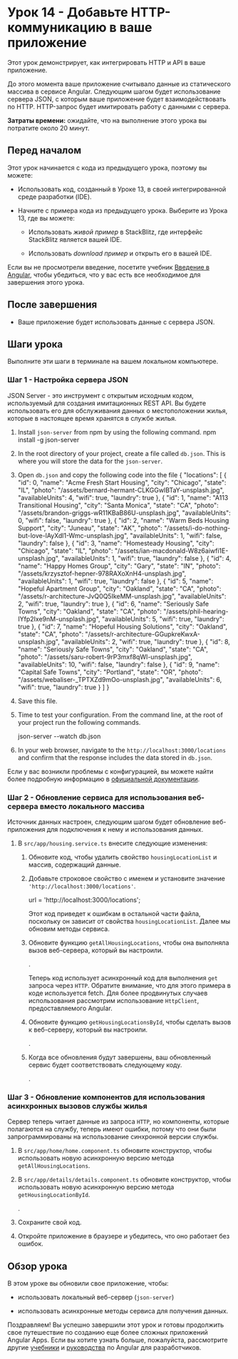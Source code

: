 # Урок 14 - Добавьте HTTP-коммуникацию в ваше приложение

Этот урок демонстрирует, как интегрировать HTTP и API в ваше приложение.

До этого момента ваше приложение считывало данные из статического массива в сервисе Angular. Следующим шагом будет использование сервера JSON, с которым ваше приложение будет взаимодействовать по HTTP. HTTP-запрос будет имитировать работу с данными с сервера.

**Затраты времени:** ожидайте, что на выполнение этого урока вы потратите около 20 минут.

## Перед началом

Этот урок начинается с кода из предыдущего урока, поэтому вы можете:

-   Использовать код, созданный в Уроке 13, в своей интегрированной среде разработки (IDE).

-   Начните с примера кода из предыдущего урока. Выберите <live-example name="first-app-lesson-13"></live-example> из Урока 13, где вы можете:

    -   Использовать _живой пример_ в StackBlitz, где интерфейс StackBlitz является вашей IDE.

    -   Использовать _download пример_ и открыть его в вашей IDE.

Если вы не просмотрели введение, посетите учебник [Введение в Angular](first-app.md), чтобы убедиться, что у вас есть все необходимое для завершения этого урока.

## После завершения

-   Ваше приложение будет использовать данные с сервера JSON.

## Шаги урока

Выполните эти шаги в терминале на вашем локальном компьютере.

### Шаг 1 - Настройка сервера JSON

JSON Server - это инструмент с открытым исходным кодом, используемый для создания имитационных REST API. Вы будете использовать его для обслуживания данных о местоположении жилья, которые в настоящее время хранятся в службе жилья.

1.  Install `json-server` from npm by using the following command.
    <code-example language="bash" format="bash">
    npm install -g json-server
    </code-example>

1.  In the root directory of your project, create a file called `db.json`. This is where you will store the data for the `json-server`.

1.  Open `db.json` and copy the following code into the file
    <code-example language="json" format="json">
    {
    "locations": [
    {
    "id": 0,
    "name": "Acme Fresh Start Housing",
    "city": "Chicago",
    "state": "IL",
    "photo": "/assets/bernard-hermant-CLKGGwIBTaY-unsplash.jpg",
    "availableUnits": 4,
    "wifi": true,
    "laundry": true
    },
    {
    "id": 1,
    "name": "A113 Transitional Housing",
    "city": "Santa Monica",
    "state": "CA",
    "photo": "/assets/brandon-griggs-wR11KBaB86U-unsplash.jpg",
    "availableUnits": 0,
    "wifi": false,
    "laundry": true
    },
    {
    "id": 2,
    "name": "Warm Beds Housing Support",
    "city": "Juneau",
    "state": "AK",
    "photo": "/assets/i-do-nothing-but-love-lAyXdl1-Wmc-unsplash.jpg",
    "availableUnits": 1,
    "wifi": false,
    "laundry": false
    },
    {
    "id": 3,
    "name": "Homesteady Housing",
    "city": "Chicago",
    "state": "IL",
    "photo": "/assets/ian-macdonald-W8z6aiwfi1E-unsplash.jpg",
    "availableUnits": 1,
    "wifi": true,
    "laundry": false
    },
    {
    "id": 4,
    "name": "Happy Homes Group",
    "city": "Gary",
    "state": "IN",
    "photo": "/assets/krzysztof-hepner-978RAXoXnH4-unsplash.jpg",
    "availableUnits": 1,
    "wifi": true,
    "laundry": false
    },
    {
    "id": 5,
    "name": "Hopeful Apartment Group",
    "city": "Oakland",
    "state": "CA",
    "photo": "/assets/r-architecture-JvQ0Q5IkeMM-unsplash.jpg",
    "availableUnits": 2,
    "wifi": true,
    "laundry": true
    },
    {
    "id": 6,
    "name": "Seriously Safe Towns",
    "city": "Oakland",
    "state": "CA",
    "photo": "/assets/phil-hearing-IYfp2Ixe9nM-unsplash.jpg",
    "availableUnits": 5,
    "wifi": true,
    "laundry": true
    },
    {
    "id": 7,
    "name": "Hopeful Housing Solutions",
    "city": "Oakland",
    "state": "CA",
    "photo": "/assets/r-architecture-GGupkreKwxA-unsplash.jpg",
    "availableUnits": 2,
    "wifi": true,
    "laundry": true
    },
    {
    "id": 8,
    "name": "Seriously Safe Towns",
    "city": "Oakland",
    "state": "CA",
    "photo": "/assets/saru-robert-9rP3mxf8qWI-unsplash.jpg",
    "availableUnits": 10,
    "wifi": false,
    "laundry": false
    },
    {
    "id": 9,
    "name": "Capital Safe Towns",
    "city": "Portland",
    "state": "OR",
    "photo": "/assets/webaliser-_TPTXZd9mOo-unsplash.jpg",
    "availableUnits": 6,
    "wifi": true,
    "laundry": true
    }
    ]
    }
    </code-example>

1.  Save this file.

1.  Time to test your configuration. From the command line, at the root of your project run the following commands.

    <code-example language="bash" format="bash">
        json-server --watch db.json
    </code-example>

1.  In your web browser, navigate to the `http://localhost:3000/locations` and confirm that the response includes the data stored in `db.json`.

Если у вас возникли проблемы с конфигурацией, вы можете найти более подробную информацию в [официальной документации](https://www.npmjs.com/package/json-server).

### Шаг 2 - Обновление сервиса для использования веб-сервера вместо локального массива

Источник данных настроен, следующим шагом будет обновление веб-приложения для подключения к нему и использования данных.

1.  В `src/app/housing.service.ts` внесите следующие изменения:

    1.  Обновите код, чтобы удалить свойство `housingLocationList` и массив, содержащий данные.

    1.  Добавьте строковое свойство с именем и установите значение `'http://localhost:3000/locations'`.

        <code-example anguage="javascript" format="javascript">

        url = 'http://localhost:3000/locations';

        </code-example>

        Этот код приведет к ошибкам в остальной части файла, поскольку он зависит от свойства `housingLocationList`. Далее мы обновим методы сервиса.

    1.  Обновите функцию `getAllHousingLocations`, чтобы она выполняла вызов веб-сервера, который вы настроили.

        <code-example header="" path="first-app-lesson-14/src/app/housing.service.ts" region="update-getAllHousingLocations"></code-example>.

        Теперь код использует асинхронный код для выполнения `get` запроса через `HTTP`. Обратите внимание, что для этого примера в коде используется fetch. Для более продвинутых случаев использования рассмотрим использование `HttpClient`, предоставляемого Angular.

    1.  Обновите функцию `getHousingLocationsById`, чтобы сделать вызов к веб-серверу, который вы настроили.

        <code-example header="" path="first-app-lesson-14/src/app/housing.service.ts" region="update-getHousingLocationById"></code-example>.

    1.  Когда все обновления будут завершены, ваш обновленный сервис будет соответствовать следующему коду.

        <code-example header="Final version of housing.service.ts" path="first-app-lesson-14/src/app/housing.service.ts"></code-example>.

### Шаг 3 - Обновление компонентов для использования асинхронных вызовов службы жилья

Сервер теперь читает данные из запроса `HTTP`, но компоненты, которые полагаются на службу, теперь имеют ошибки, потому что они были запрограммированы на использование синхронной версии службы.

1.  В `src/app/home/home.component.ts` обновите конструктор, чтобы использовать новую асинхронную версию метода `getAllHousingLocations`.

    <code-example header="" path="first-app-lesson-14/src/app/home/home.component.ts" region="update-home-component-constructor"></code-example>

1.  В `src/app/details/details.component.ts` обновите конструктор, чтобы использовать новую асинхронную версию метода `getHousingLocationById`.

    <code-example header="" path="first-app-lesson-14/src/app/details/details.component.ts" region="update-details-component-constructor"></code-example>.

1.  Сохраните свой код.

1.  Откройте приложение в браузере и убедитесь, что оно работает без ошибок.

## Обзор урока

В этом уроке вы обновили свое приложение, чтобы:

-   использовать локальный веб-сервер (`json-server`)

-   использовать асинхронные методы сервиса для получения данных.

Поздравляем! Вы успешно завершили этот урок и готовы продолжить свое путешествие по созданию еще более сложных приложений Angular Apps. Если вы хотите узнать больше, пожалуйста, рассмотрите другие [учебники](./first-app.md) и [руководства](developer-guide-overview.md) по Angular для разработчиков.
